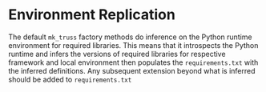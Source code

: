 # Environment Replication

The default `mk_truss` factory methods do inference on the Python runtime
environment for required libraries. This means that it introspects the Python
runtime and infers the versions of required libraries for respective framework
and local environment then populates the `requirements.txt` with the inferred
definitions. Any subsequent extension beyond what is inferred should be added to
`requirements.txt`
